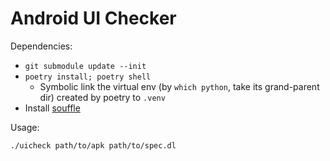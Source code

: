 Android UI Checker
=====

Dependencies:

- `git submodule update --init`
- `poetry install; poetry shell`
  + Symbolic link the virtual env (by `which python`, take its grand-parent dir)
    created by poetry to `.venv`
- Install [souffle](https://souffle-lang.github.io/download.html)

Usage:

    ./uicheck path/to/apk path/to/spec.dl
